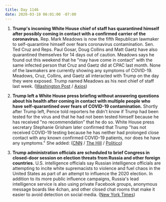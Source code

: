 ```yaml
---
title: Day 1146
date: 2020-03-10 06:01:00 -07:00
---
```


1. **Trump's incoming White House chief of staff has quarantined himself after possibly coming in contact with a confirmed carrier of the coronavirus.** Rep. Mark Meadows is now the fifth Republican lawmaker to self-quarantine himself over fears coronavirus contamination. Sen. Ted Cruz and Reps. Paul Gosar, Doug Collins and Matt Gaetz have also quarantined themselves for 14 days out of caution. Meadows says he found out this weekend that he "may have come in contact" with the same infected person that Cruz and Gaetz did at CPAC last month. None of the lawmakers are currently showing any symptoms of COVID-19. Meadows, Cruz, Collins, and Gaetz all interacted with Trump on the day they were exposed. Trump named Meadows as his next chief of staff last week. ([Washington Post](https://www.washingtonpost.com/powerpost/with-quarantines-and-contingency-plans-congress-grapples-with-coronavirus-threat/2020/03/09/084d2bda-621a-11ea-acca-80c22bbee96f_story.html) / [Axios](https://www.axios.com/ted-cruz-coronavirus-self-quarantine-0c85ef4e-8022-43c9-9196-ab2d43db3aba.html))

2. **Trump left a White House press briefing without answering questions about his health after coming in contact with multiple people who have self-quarantined over fears of COVID-19 contamination.** Shortly after Trump left, Pence told reporters he didn't know if Trump had been tested for the virus and that he had not been tested himself because he has received "no recommendation" that he do so. White House press secretary Stephanie Grisham later confirmed that Trump "has not received COVID-19 testing because he has neither had prolonged close contact with any known confirmed COVID-19 patients, nor does he have any symptoms." She added: ([CNN](https://www.cnn.com/2020/03/09/politics/donald-trump-coronavirus-test/index.html) / [The Hill](https://thehill.com/homenews/administration/486708-trump-leaves-white-house-briefing-without-answering-questions-about) / [Politico](https://www.politico.com/news/2020/03/09/trump-not-tested-coronavirus-124861))

3. **Trump administration officials are scheduled to brief Congress in closed-door session on election threats from Russia and other foreign countries.** U.S. intelligence officials say Russian intelligence officials are attempting to incite white supremacists to violence and fuel chaos in the United States as part of an attempt to influence the 2020 election. In addition to its more public influence campaigns, Russia's lead intelligence service is also using private Facebook groups, anonymous message boards like 4chan, and other closed chat rooms that make it easier to avoid detection on social media. ([New York Times](https://www.nytimes.com/2020/03/10/us/politics/russian-interference-race.html))